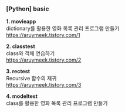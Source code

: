 ### [Python] basic

**1. movieapp**<br>
dictionary를 활용한 영화 목록 관리 프로그램 만들기<br>
https://aruymeek.tistory.com/1

**2. classtest**<br>
class와 객체 연습하기<br>
https://aruymeek.tistory.com/2

**3. rectest**<br>
Recursive 함수의 재귀<br>
https://aruymeek.tistory.com/3

**4. modeltest**<br>
class를 활용한 영화 목록 관리 프로그램 만들기<br>
